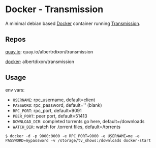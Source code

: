 # Docker - Transmission

A minimal debian based [Docker](http://www.docker.com) container running [Transmission](https://www.transmissionbt.com/).

## Repos

[quay.io](http://quay.io): quay.io/albertrdixon/transmission

[docker](http://hub.docker.com): albertdixon/transmission

## Usage

env vars:
  * `USERNAME`:     rpc_username, default=client
  * `PASSWORD`:     rpc_password, default='' (blank)
  * `RPC_PORT`:     rpc_port, default=9091
  * `PEER_PORT`:    peer port, default=51413
  * `DOWNLOAD_DIR`: completed torrents go here, default=/downloads
  * `WATCH_DIR`:    watch for .torrent files, default=/torrents

```
$ docker -d -p 9000:9000 -e RPC_PORT=9000 -e USERNAME=me -e PASSWORD=mypassword -v /storage/tv_shows:/downloads docker-start
```